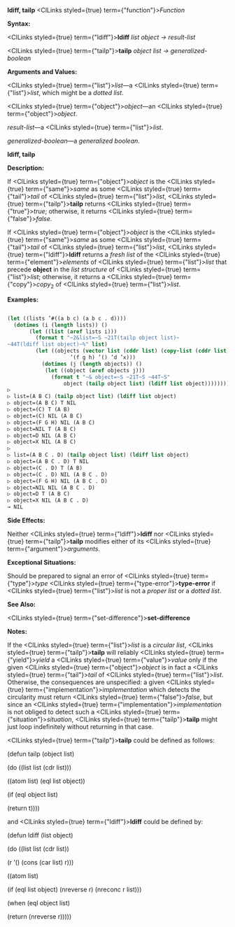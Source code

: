 **ldiff, tailp** <ClLinks styled={true} term={"function"}><i>Function</i></ClLinks> 



**Syntax:** 



<ClLinks styled={true} term={"ldiff"}><b>ldiff</b></ClLinks> *list object → result-list* 



<ClLinks styled={true} term={"tailp"}><b>tailp</b></ClLinks> *object list → generalized-boolean* 



**Arguments and Values:** 



<ClLinks styled={true} term={"list"}><i>list</i></ClLinks>—a <ClLinks styled={true} term={"list"}><i>list</i></ClLinks>, which might be a *dotted list*. 



<ClLinks styled={true} term={"object"}><i>object</i></ClLinks>—an <ClLinks styled={true} term={"object"}><i>object</i></ClLinks>. 



*result-list*—a <ClLinks styled={true} term={"list"}><i>list</i></ClLinks>. 



*generalized-boolean*—a *generalized boolean*. 







 



 



**ldiff, tailp** 



**Description:** 



If <ClLinks styled={true} term={"object"}><i>object</i></ClLinks> is the <ClLinks styled={true} term={"same"}><i>same</i></ClLinks> as some <ClLinks styled={true} term={"tail"}><i>tail</i></ClLinks> of <ClLinks styled={true} term={"list"}><i>list</i></ClLinks>, <ClLinks styled={true} term={"tailp"}><b>tailp</b></ClLinks> returns <ClLinks styled={true} term={"true"}><i>true</i></ClLinks>; otherwise, it returns <ClLinks styled={true} term={"false"}><i>false</i></ClLinks>. 



If <ClLinks styled={true} term={"object"}><i>object</i></ClLinks> is the <ClLinks styled={true} term={"same"}><i>same</i></ClLinks> as some <ClLinks styled={true} term={"tail"}><i>tail</i></ClLinks> of <ClLinks styled={true} term={"list"}><i>list</i></ClLinks>, <ClLinks styled={true} term={"ldiff"}><b>ldiff</b></ClLinks> returns a *fresh list* of the <ClLinks styled={true} term={"element"}><i>elements</i></ClLinks> of <ClLinks styled={true} term={"list"}><i>list</i></ClLinks> that precede **object** in the *list structure* of <ClLinks styled={true} term={"list"}><i>list</i></ClLinks>; otherwise, it returns a <ClLinks styled={true} term={"copy"}><i>copy</i></ClLinks><sub>2</sub> of <ClLinks styled={true} term={"list"}><i>list</i></ClLinks>. 



**Examples:**
```lisp

(let ((lists ’#((a b c) (a b c . d)))) 
  (dotimes (i (length lists)) () 
	   (let ((list (aref lists i))) 
	     (format t "~2&list=~S ~21T(tailp object list)~ 
~44T(ldiff list object)~%" list) 
	     (let ((objects (vector list (cddr list) (copy-list (cddr list)) 
				    ’(f g h) ’() ’d ’x))) 
	       (dotimes (j (length objects)) () 
			(let ((object (aref objects j))) 
			  (format t "~& object=~S ~21T~S ~44T~S" 
				  object (tailp object list) (ldiff list object)))))))) 
▷ 
▷ list=(A B C) (tailp object list) (ldiff list object) 
▷ object=(A B C) T NIL 
▷ object=(C) T (A B) 
▷ object=(C) NIL (A B C) 
▷ object=(F G H) NIL (A B C) 
▷ object=NIL T (A B C) 
▷ object=D NIL (A B C) 
▷ object=X NIL (A B C) 
▷ 
▷ list=(A B C . D) (tailp object list) (ldiff list object) 
▷ object=(A B C . D) T NIL 
▷ object=(C . D) T (A B) 
▷ object=(C . D) NIL (A B C . D) 
▷ object=(F G H) NIL (A B C . D) 
▷ object=NIL NIL (A B C . D) 
▷ object=D T (A B C) 
▷ object=X NIL (A B C . D) 
→ NIL 

```
**Side Effects:** 



Neither <ClLinks styled={true} term={"ldiff"}><b>ldiff</b></ClLinks> nor <ClLinks styled={true} term={"tailp"}><b>tailp</b></ClLinks> modifies either of its <ClLinks styled={true} term={"argument"}><i>arguments</i></ClLinks>. 



**Exceptional Situations:** 



Should be prepared to signal an error of <ClLinks styled={true} term={"type"}><i>type</i></ClLinks> <ClLinks styled={true} term={"type-error"}><b>type-error</b></ClLinks> if <ClLinks styled={true} term={"list"}><i>list</i></ClLinks> is not a *proper list* or a *dotted list*. 



 



 



**See Also:** 



<ClLinks styled={true} term={"set-difference"}><b>set-difference</b></ClLinks> 



**Notes:** 



If the <ClLinks styled={true} term={"list"}><i>list</i></ClLinks> is a *circular list*, <ClLinks styled={true} term={"tailp"}><b>tailp</b></ClLinks> will reliably <ClLinks styled={true} term={"yield"}><i>yield</i></ClLinks> a <ClLinks styled={true} term={"value"}><i>value</i></ClLinks> only if the given <ClLinks styled={true} term={"object"}><i>object</i></ClLinks> is in fact a <ClLinks styled={true} term={"tail"}><i>tail</i></ClLinks> of <ClLinks styled={true} term={"list"}><i>list</i></ClLinks>. Otherwise, the consequences are unspecified: a given <ClLinks styled={true} term={"implementation"}><i>implementation</i></ClLinks> which detects the circularity must return <ClLinks styled={true} term={"false"}><i>false</i></ClLinks>, but since an <ClLinks styled={true} term={"implementation"}><i>implementation</i></ClLinks> is not obliged to detect such a <ClLinks styled={true} term={"situation"}><i>situation</i></ClLinks>, <ClLinks styled={true} term={"tailp"}><b>tailp</b></ClLinks> might just loop indefinitely without returning in that case. 



<ClLinks styled={true} term={"tailp"}><b>tailp</b></ClLinks> could be defined as follows: 



(defun tailp (object list) 



(do ((list list (cdr list))) 



((atom list) (eql list object)) 



(if (eql object list) 



(return t)))) 



and <ClLinks styled={true} term={"ldiff"}><b>ldiff</b></ClLinks> could be defined by: 



(defun ldiff (list object) 



(do ((list list (cdr list)) 



(r ’() (cons (car list) r))) 



((atom list) 



(if (eql list object) (nreverse r) (nreconc r list))) 



(when (eql object list) 



(return (nreverse r))))) 




